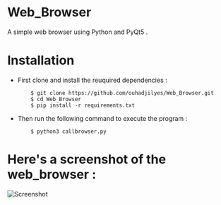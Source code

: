 # Web_Browser
A simple web browser using Python and PyQt5 .

# Installation 

 - First clone and install the reuquired dependencies :
 
           $ git clone https://github.com/ouhadjilyes/Web_Browser.git
           $ cd Web_Browser
           $ pip install -r requirements.txt
           
 - Then run the following command to execute the program :
 
           $ python3 callbrowser.py
           
 # Here's a screenshot of the web_browser :
 
 ![Screenshot](https://user-images.githubusercontent.com/87667883/147708125-9c961209-5418-4544-87d6-bbdc1c5b95cf.PNG)
